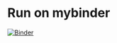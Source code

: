 # Run on mybinder
[![Binder](https://mybinder.org/badge_logo.svg)](https://mybinder.org/v2/gh/patrickhaddadteaching/codepin2/main?urlpath=voila%2Frender%2Fcodepin2_binder.ipynb)
